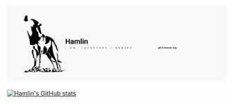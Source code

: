 ![Header](https://github.com/hkrewson/hkrewson/raw/main/Banner.png "Header")


[![Hamlin's GitHub stats](https://github-readme-stats.vercel.app/api?username=hkrewson)](https://github.com/hkrewson/github-readme-stats)

<!--
**hkrewson/hkrewson** is a ✨ _special_ ✨ repository because its `README.md` (this file) appears on your GitHub profile.

Here are some ideas to get you started:

- 🔭 I’m currently working on ...
- 🌱 I’m currently learning ...
- 👯 I’m looking to collaborate on ...
- 🤔 I’m looking for help with ...
- 💬 Ask me about ...
- 📫 How to reach me: ...
- 😄 Pronouns: ...
- ⚡ Fun fact: ...
-->

